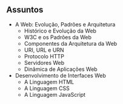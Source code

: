 <link rel="stylesheet" href="//cdnjs.cloudflare.com/ajax/libs/highlight.js/11.2.0/styles/atom-one-dark-reasonable.min.css">
<script src="//cdnjs.cloudflare.com/ajax/libs/highlight.js/11.2.0/highlight.min.js"></script>
<script>hljs.initHighlightingOnLoad();</script>

## Assuntos

- A Web: Evolução, Padrões e Arquitetura
    - Histórico e Evolução da Web
    - W3C e os Padrões da Web
    - Componentes da Arquitetura da Web
    - URI, URL e URN
    - Protocolo HTTP
    - Servidores Web
    - Dinâmica de Aplicações Web
- Desenvolvimento de Interfaces Web
    - A Linguagem HTML
    - A Linguagem CSS
    - A Linguagem JavaScript
